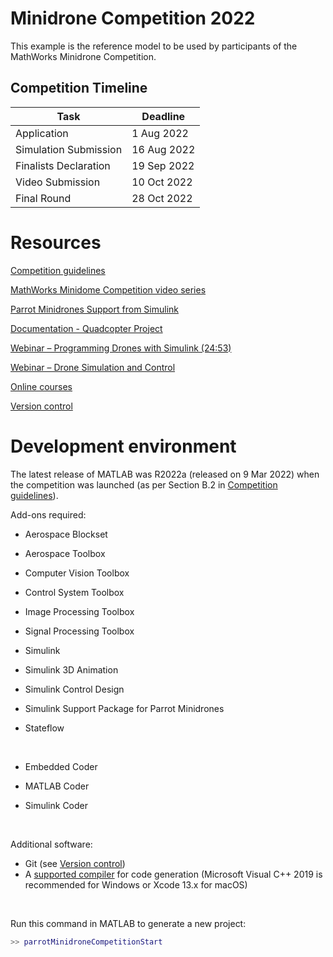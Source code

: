 # Minidrone Competition 2022
This example is the reference model to be used by participants of the MathWorks Minidrone Competition.

## Competition Timeline
| Task                  | Deadline    |
| --------------------- | ----------- |
| Application           | 1 Aug 2022  |
| Simulation Submission | 16 Aug 2022 |
| Finalists Declaration | 19 Sep 2022 |
| Video Submission      | 10 Oct 2022 |
| Final Round           | 28 Oct 2022 |

# Resources
[Competition guidelines](https://uk.mathworks.com/content/dam/mathworks/mathworks-dot-com/academia/student-competitions/minidrone-competition/mathworks-minidrone-competition-guidelines.pdf)

[MathWorks Minidome Competition video series](https://uk.mathworks.com/videos/series/mathworks-minidrone-competition.html)

[Parrot Minidrones Support from Simulink](https://uk.mathworks.com/hardware-support/parrot-minidrones.html)

[Documentation - Quadcopter Project](https://uk.mathworks.com/help/aeroblks/quadcopter-project.html)

[Webinar – Programming Drones with Simulink (24:53)](https://uk.mathworks.com/videos/programming-drones-with-simulink-1525123168579.html) 

[Webinar – Drone Simulation and Control](https://uk.mathworks.com/videos/series/drone-simulation-and-control.html)

[Online courses](https://uk.mathworks.com/academia/targeted/online-learning.html)

[Version control](https://uk.mathworks.com/help/simulink/ug/set-up-git-source-control.html)

# Development environment
The latest release of MATLAB was R2022a (released on 9 Mar 2022) when the competition was launched (as per Section B.2 in [Competition guidelines](https://uk.mathworks.com/content/dam/mathworks/mathworks-dot-com/academia/student-competitions/minidrone-competition/mathworks-minidrone-competition-guidelines.pdf)).

Add-ons required:
- Aerospace Blockset

- Aerospace Toolbox

- Computer Vision Toolbox

- Control System Toolbox

- Image Processing Toolbox

- Signal Processing Toolbox

- Simulink

- Simulink 3D Animation

- Simulink Control Design

- Simulink Support Package for Parrot Minidrones

- Stateflow

  <br>

- Embedded Coder

- MATLAB Coder

- Simulink Coder

  <br>

Additional software:
- Git (see [Version control](https://uk.mathworks.com/help/simulink/ug/set-up-git-source-control.html))
- A [supported compiler](https://uk.mathworks.com/support/requirements/supported-compilers.html) for code generation (Microsoft Visual C++ 2019 is recommended for Windows or Xcode 13.x for macOS)

<br>

Run this command in MATLAB to generate a new project:

```matlab
>> parrotMinidroneCompetitionStart
```

